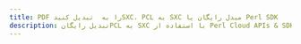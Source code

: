 ---title: PDF را به  تبدیل کنیدSXC، PCL به SXC مبدل رایگان یا Perl SDKdescription: تبدیل رایگانPCL به SXC با استفاده از Perl Cloud APIs & SDK همچنین اسناد PDF را در Cloud ایجاد، ویرایش و رندر کنید.---